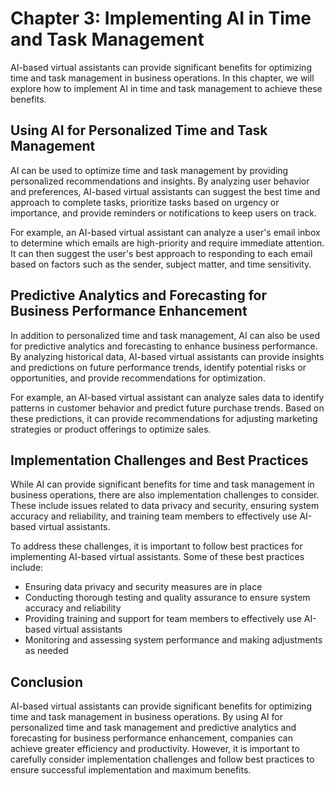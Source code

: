 Chapter 3: Implementing AI in Time and Task Management
======================================================

AI-based virtual assistants can provide significant benefits for optimizing time and task management in business operations. In this chapter, we will explore how to implement AI in time and task management to achieve these benefits.

Using AI for Personalized Time and Task Management
--------------------------------------------------

AI can be used to optimize time and task management by providing personalized recommendations and insights. By analyzing user behavior and preferences, AI-based virtual assistants can suggest the best time and approach to complete tasks, prioritize tasks based on urgency or importance, and provide reminders or notifications to keep users on track.

For example, an AI-based virtual assistant can analyze a user's email inbox to determine which emails are high-priority and require immediate attention. It can then suggest the user's best approach to responding to each email based on factors such as the sender, subject matter, and time sensitivity.

Predictive Analytics and Forecasting for Business Performance Enhancement
-------------------------------------------------------------------------

In addition to personalized time and task management, AI can also be used for predictive analytics and forecasting to enhance business performance. By analyzing historical data, AI-based virtual assistants can provide insights and predictions on future performance trends, identify potential risks or opportunities, and provide recommendations for optimization.

For example, an AI-based virtual assistant can analyze sales data to identify patterns in customer behavior and predict future purchase trends. Based on these predictions, it can provide recommendations for adjusting marketing strategies or product offerings to optimize sales.

Implementation Challenges and Best Practices
--------------------------------------------

While AI can provide significant benefits for time and task management in business operations, there are also implementation challenges to consider. These include issues related to data privacy and security, ensuring system accuracy and reliability, and training team members to effectively use AI-based virtual assistants.

To address these challenges, it is important to follow best practices for implementing AI-based virtual assistants. Some of these best practices include:

* Ensuring data privacy and security measures are in place
* Conducting thorough testing and quality assurance to ensure system accuracy and reliability
* Providing training and support for team members to effectively use AI-based virtual assistants
* Monitoring and assessing system performance and making adjustments as needed

Conclusion
----------

AI-based virtual assistants can provide significant benefits for optimizing time and task management in business operations. By using AI for personalized time and task management and predictive analytics and forecasting for business performance enhancement, companies can achieve greater efficiency and productivity. However, it is important to carefully consider implementation challenges and follow best practices to ensure successful implementation and maximum benefits.
